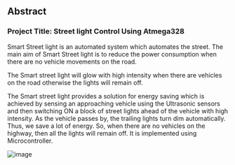 ## Abstract
### Project Title: Street light Control Using Atmega328
Smart Street light is an automated system which automates the street. The main aim of Smart Street light is to reduce the power consumption when there are no vehicle movements on the road.

The Smart street light will glow with high intensity when there are vehicles on the road otherwise the lights will remain off.

The Smart street light provides a solution for energy saving which is achieved by sensing an approaching vehicle using the Ultrasonic sensors and then switching ON a block of street lights ahead of the vehicle with high intensity. As the vehicle passes by, the trailing lights turn dim automatically. Thus, we save a lot of energy. So, when there are no vehicles on the highway, then all the lights will remain off. It is implemented using Microcontroller.

![image](https://user-images.githubusercontent.com/102902624/164909917-5344f8aa-39e7-4aa2-b26c-9ff6a35a4680.png)
